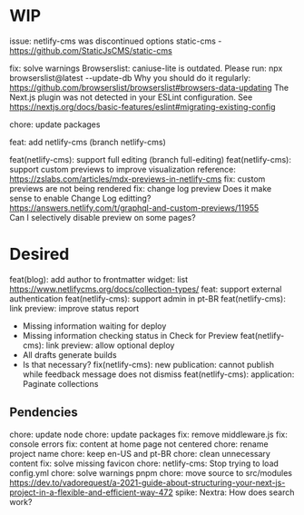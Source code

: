 

# WIP
issue: netlify-cms was discontinued
  options static-cms - https://github.com/StaticJsCMS/static-cms

fix: solve warnings
  Browserslist: caniuse-lite is outdated. Please run:
    npx browserslist@latest --update-db
    Why you should do it regularly: https://github.com/browserslist/browserslist#browsers-data-updating
  The Next.js plugin was not detected in your ESLint configuration. See https://nextjs.org/docs/basic-features/eslint#migrating-existing-config


chore: update packages

feat: add netlify-cms (branch netlify-cms)

feat(netlify-cms): support full editing (branch full-editing)
  feat(netlify-cms): support custom previews to improve visualization
    reference:
      https://zslabs.com/articles/mdx-previews-in-netlify-cms
    fix: custom previews are not being rendered
    fix: change log preview
      Does it make sense to enable Change Log editting?  
        https://answers.netlify.com/t/graphql-and-custom-previews/11955          
      Can I selectively disable preview on some pages?
  
# Desired
feat(blog): add author to frontmatter
  widget: list
    https://www.netlifycms.org/docs/collection-types/
feat: support external authentication
feat(netlify-cms): support admin in pt-BR
feat(netlify-cms): link preview: improve status report
  - Missing information waiting for deploy
  - Missing information checking status in Check for Preview
feat(netlify-cms): link preview: allow optional deploy
  - All drafts generate builds
  - Is that necessary?
fix(netlify-cms): new publication: cannot publish while feedback message does not dismiss
feat(netlify-cms): application: Paginate collections

## Pendencies
chore: update node
chore: update packages
fix: remove middleware.js
fix: console errors
fix: content at home page not centered
chore: rename project name
chore: keep en-US and pt-BR
chore: clean unnecessary content
fix: solve missing favicon
chore: netlify-cms: Stop trying to load config.yml
chore: solve warnings pnpm
chore: move source to src/modules
    https://dev.to/vadorequest/a-2021-guide-about-structuring-your-next-js-project-in-a-flexible-and-efficient-way-472
spike: Nextra: How does search work?
